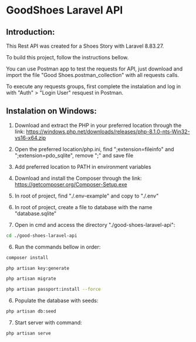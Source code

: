 # GoodShoes Laravel API

## Introduction:

This Rest API was created for a Shoes Story with Laravel 8.83.27.

To build this project, follow the instructions bellow.

You can use Postman app to test the requests for API, just download and import the file "Good Shoes.postman_collection" with all requests calls.

To execute any requests groups, first complete the instalation and log in with "Auth" > "Login User" resquest in Postman.


## Instalation on Windows:

1) Download and extract the PHP in your preferred location through the link: https://windows.php.net/downloads/releases/php-8.1.0-nts-Win32-vs16-x64.zip

2) Open the preferred location/php.ini, find ";extension=fileinfo" and ";extension=pdo_sqlite", remove ";" and save file

3) Add preferred location to PATH in environment variables

4) Download and install the Composer through the link: https://getcomposer.org/Composer-Setup.exe

4) In root of project, find "./.env-example" and copy to "./.env"

6) In root of project, create a file to database with the name "database.sqlite"

5) Open in cmd and access the directory "./good-shoes-laravel-api":

```bash
cd ./good-shoes-laravel-api
```

6) Run the commands bellow in order:

```bash
composer install
```

```bash
php artisan key:generate
```

```bash
php artisan migrate
```

```bash
php artisan passport:install --force
```

6) Populate the database with seeds:

```bash
php artisan db:seed
```

7) Start server with command:

```bash
php artisan serve
```
